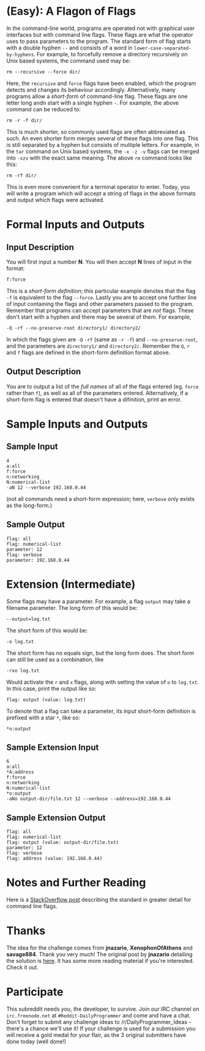 # [](#EasyIcon) **(Easy)**: A Flagon of Flags

In the command-line world, programs are operated not with graphical user interfaces but with command line flags. These flags are what the operator uses to pass parameters to the program. The standard form of flag starts with a double hyphen `--` and consists of a word in `lower-case-separated-by-hyphens`. For example, to forcefully remove a directory recursively on Unix based systems, the command used may be:

    rm --recursive --force dir/

Here, the `recursive` and `force` flags have been enabled, which the program detects and changes its behaviour accordingly. Alternatively, many programs allow a *short-form* of command-line flag. These flags are one letter long andn start with a single hyphen `-`. For example, the above command can be reduced to:

    rm -r -f dir/

This is much shorter, so commonly used flags are often abbreviated as such. An even shorter form merges several of these flags into one flag. This is still separated by a hyphen but consists of multiple letters. For example, in the `tar` command on Unix based systems, the `-x -z -v` flags can be merged into `-xzv` with the exact same meaning. The above `rm` command looks like this:

    rm -rf dir/

This is even more convenient for a terminal operator to enter. Today, you will write a program which will accept a string of flags in the above formats and output which flags were activated.

# Formal Inputs and Outputs

## Input Description

You will first input a number **N**. You will then accept **N** lines of input in the format:

    f:force

This is a *short-form definition*; this particular example denotes that the flag `-f` is equivalent to the flag `--force`. Lastly you are to accept one further line of input containing the flags and other parameters passed to the program. Remember that programs can accept parameters that are *not* flags. These don't start with a hyphen and there may be several of them. For example,

    -Q -rf --no-preserve-root directory1/ directory2/

In which the flags given are `-Q` `-rf` (same as `-r -f`) and `--no-preserve-root`, and the parameters are `directory1/` and `directory2/`. Remember the `Q`, `r` and `f` flags are defined in the short-form definition format above.

## Output Description

You are to output a list of the *full names* of all of the flags entered (eg. `force` rather than `f`), as well as all of the parameters entered. Alternatively, if a short-form flag is entered that doesn't have a difinition, print an error.

# Sample Inputs and Outputs

## Sample Input

    4
    a:all
    f:force
    n:networking
    N:numerical-list
    -aN 12 --verbose 192.168.0.44

(not all commands need a short-form expression; here, `verbose` only exists as the long-form.)
    
## Sample Output

    flag: all
    flag: numerical-list
    parameter: 12
    flag: verbose
    parameter: 192.168.0.44

# Extension (Intermediate)

Some flags may have a parameter. For example, a flag `output` may take a filename parameter. The long form of this would be:

    --output=log.txt

The short form of this would be:

    -o log.txt
    
The short form has no equals sign, but the long form does. The short form can still be used as a combination, like

    -rxo log.txt

Would activate the `r` and `x` flags, along with setting the value of `o` to `log.txt`. In this case, print the output like so:

    flag: output (value: log.txt)

To denote that a flag can take a parameter, its input short-form definition is prefixed with a star `*`, like so:

    *o:output

## Sample Extension Input

    6
    a:all
    *A:address
    f:force
    n:networking
    N:numerical-list
    *o:output
    -aNo output-dir/file.txt 12 --verbose --address=192.168.0.44

## Sample Extension Output

    flag: all
    flag: numerical-list
    flag: output (value: output-dir/file.txt)
    parameter: 12
    flag: verbose
    flag: address (value: 192.168.0.44)

# Notes and Further Reading

Here is a [StackOverflow post](http://stackoverflow.com/questions/2160083/what-is-the-general-syntax-of-a-unix-shell-command/2160165#2160165) describing the standard in greater detail for command line flags.

# Thanks

The idea for the challenge comes from **jnazario**, **XenophonOfAthens** and **savage884**. Thank you very much! The original post by **jnazario** detailing the solution is [here](http://www.reddit.com/r/dailyprogrammer_ideas/comments/2hwsue/easy_implement_a_command_line_argument_parser/). It has some more reading material if you're interested. Check it out.

# Participate

This subreddit needs *you*, the developer, to survive. Join our IRC channel on `irc.freenode.net` at `#Reddit-DailyProgrammer` and come and have a chat. Don't forget to submit any challenge ideas to /r/DailyProgrammer_Ideas - there's a chance we'll use it! If your challenge is used for a submission you will receive a gold medal for your flair, as the 3 original submitters have done today (well done!)